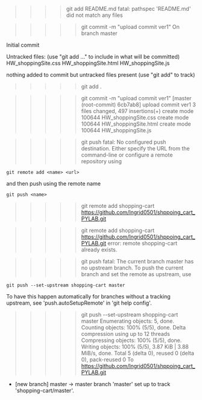 
>>>>git add README.md
fatal: pathspec 'README.md' did not match any files

>>>>>git commit -m "upload commit ver1"
On branch master

Initial commit

Untracked files:
  (use "git add <file>..." to include in what will be committed)
        HW_shoppingSite.css
        HW_shoppingSite.html
        HW_shoppingSite.js

nothing added to commit but untracked files present (use "git add" to track)

>>>>>git add .

>>>>>git commit -m "upload commit ver1"
[master (root-commit) 6cb7ab8] upload commit ver1
 3 files changed, 497 insertions(+)
 create mode 100644 HW_shoppingSite.css
 create mode 100644 HW_shoppingSite.html
 create mode 100644 HW_shoppingSite.js

>>>>>git push
fatal: No configured push destination.
Either specify the URL from the command-line or configure a remote repository using

    git remote add <name> <url>

and then push using the remote name

    git push <name>


>>>>>git remote add  shopping-cart https://github.com/Ingrid0501/shppoing_cart_PYLAB.git

>>>>>git remote add  shopping-cart https://github.com/Ingrid0501/shppoing_cart_PYLAB.git
error: remote shopping-cart already exists.

>>>>>git push
fatal: The current branch master has no upstream branch.
To push the current branch and set the remote as upstream, use

    git push --set-upstream shopping-cart master

To have this happen automatically for branches without a tracking
upstream, see 'push.autoSetupRemote' in 'git help config'.


>>>>>git push --set-upstream shopping-cart master
Enumerating objects: 5, done.
Counting objects: 100% (5/5), done.
Delta compression using up to 12 threads
Compressing objects: 100% (5/5), done.
Writing objects: 100% (5/5), 3.87 KiB | 3.88 MiB/s, done.
Total 5 (delta 0), reused 0 (delta 0), pack-reused 0
To https://github.com/Ingrid0501/shppoing_cart_PYLAB.git
 * [new branch]      master -> master
branch 'master' set up to track 'shopping-cart/master'.



